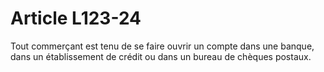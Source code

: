 # Article L123-24

Tout commerçant est tenu de se faire ouvrir un compte dans une banque, dans un établissement de crédit ou dans un bureau de chèques postaux.
